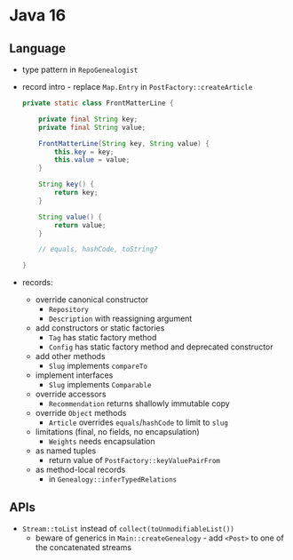 # Java 16

## Language

* type pattern in `RepoGenealogist`

* record intro - replace `Map.Entry` in `PostFactory::createArticle`

	```java
	private static class FrontMatterLine {

		private final String key;
		private final String value;

		FrontMatterLine(String key, String value) {
			this.key = key;
			this.value = value;
		}

		String key() {
			return key;
		}

		String value() {
			return value;
		}

		// equals, hashCode, toString?

	}
	```

* records:
	* override canonical constructor
		* `Repository`
		* `Description` with reassigning argument
	* add constructors or static factories
		* `Tag` has static factory method
		* `Config` has static factory method and deprecated constructor
	* add other methods
		* `Slug` implements `compareTo`
	* implement interfaces
		* `Slug` implements `Comparable`
	* override accessors
		* `Recommendation` returns shallowly immutable copy
	* override `Object` methods
		* `Article` overrides `equals`/`hashCode` to limit to `slug`
	* limitations (final, no fields, no encapsulation)
		* `Weights` needs encapsulation
	* as named tuples
		* return value of `PostFactory::keyValuePairFrom`
	* as method-local records
		* in `Genealogy::inferTypedRelations`

## APIs

* `Stream::toList` instead of `collect(toUnmodifiableList())`
	* beware of generics in `Main::createGenealogy` - add `<Post>` to one of the concatenated streams
